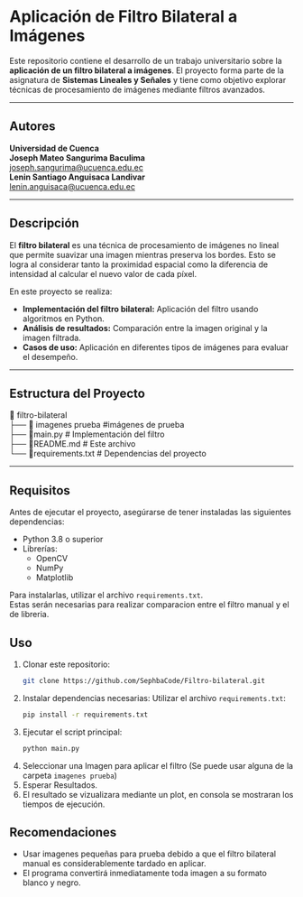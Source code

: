 # Aplicación de Filtro Bilateral a Imágenes

Este repositorio contiene el desarrollo de un trabajo universitario sobre la **aplicación de un filtro bilateral a imágenes**. El proyecto forma parte de la asignatura de **Sistemas Lineales y Señales** y tiene como objetivo explorar técnicas de procesamiento de imágenes mediante filtros avanzados.

---

## Autores
**Universidad de Cuenca**  
**Joseph Mateo Sangurima Baculima**  
joseph.sangurima@ucuenca.edu.ec  
**Lenin Santiago Anguisaca Landivar**  
lenin.anguisaca@ucuenca.edu.ec  


---


## Descripción

El **filtro bilateral** es una técnica de procesamiento de imágenes no lineal que permite suavizar una imagen mientras preserva los bordes. Esto se logra al considerar tanto la proximidad espacial como la diferencia de intensidad al calcular el nuevo valor de cada píxel.

En este proyecto se realiza:

- **Implementación del filtro bilateral:** Aplicación del filtro usando algoritmos en Python.
- **Análisis de resultados:** Comparación entre la imagen original y la imagen filtrada.
- **Casos de uso:** Aplicación en diferentes tipos de imágenes para evaluar el desempeño.

---

## Estructura del Proyecto

📂 filtro-bilateral  
├── 📁 imagenes prueba #imágenes de prueba  
├── 📄main.py # Implementación del filtro   
├── 📃README.md # Este archivo  
└── 📄requirements.txt # Dependencias del proyecto

---

## Requisitos

Antes de ejecutar el proyecto, asegúrarse de tener instaladas las siguientes dependencias:

- Python 3.8 o superior
- Librerías:
  - OpenCV
  - NumPy
  - Matplotlib

Para instalarlas, utilizar el archivo `requirements.txt`.  
Estas serán necesarias para realizar comparacion entre el filtro manual y el de libreria.

## Uso
  1. Clonar este repositorio:
     ```bash
     git clone https://github.com/SephbaCode/Filtro-bilateral.git
     
  2. Instalar dependencias necesarias:
     Utilizar el archivo `requirements.txt`:
     ```bash
     pip install -r requirements.txt
     
  3. Ejecutar el script principal:
     ```bash
     python main.py
  4. Seleccionar una Imagen para aplicar el filtro (Se puede usar alguna de la carpeta `imagenes prueba`)
  5. Esperar Resultados.
  6. El resultado se vizualizara mediante un plot, en consola se mostraran los tiempos de ejecución.
     
## Recomendaciones
- Usar imagenes pequeñas para prueba debido a que el filtro bilateral manual es considerablemente tardado en aplicar.
- El programa convertirá inmediatamente toda imagen a su formato blanco y negro.



